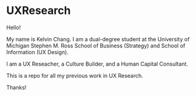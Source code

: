 # UXResearch

Hello!

My name is Kelvin Chang. I am a dual-degree student at the University of Michigan Stephen M. Ross School of Business (Strategy) and School of Information (UX Design).

I am a UX Reseacher, a Culture Builder, and a Human Capital Consultant.

This is a repo for all my previous work in UX Research.

Thanks!
